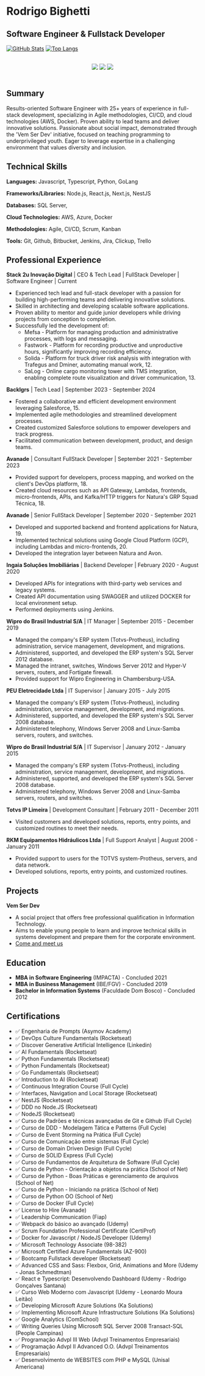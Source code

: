 # Rodrigo Bighetti

## Software Engineer & Fullstack Developer

[![GitHub Stats](https://github-readme-stats.vercel.app/api?username=robighetti&show_icons=true&theme=dracula&include_all_commits=true&count_private=true)](https://github.com/robighetti)
[![Top Langs](https://github-readme-stats.vercel.app/api/top-langs/?username=robighetti&layout=compact&langs_count=7&theme=dracula)](https://github.com/robighetti)

</br>

<div align="center">
<a href = "mailto:robighetti@gmail.com"><img src="https://img.shields.io/badge/-Gmail-%23333?style=for-the-badge&logo=gmail&logoColor=white" target="_blank"></a>
<a href="https://www.linkedin.com/in/rodrigo-bighetti/" target="_blank"><img src="https://img.shields.io/badge/-LinkedIn-%230077B5?style=for-the-badge&logo=linkedin&logoColor=white" target="_blank"></a>
<a href="https://github.com/robighetti" target="_blank"><img src="https://img.shields.io/badge/-Github-%23181717?style=for-the-badge&logo=github&logoColor=white" target="_blank"></a>
</div>

</br>

## Summary

Results-oriented Software Engineer with 25+ years of experience in full-stack development, specializing in Agile methodologies, CI/CD, and cloud technologies (AWS, Docker). Proven ability to lead teams and deliver innovative solutions. Passionate about social impact, demonstrated through the 'Vem Ser Dev' initiative, focused on teaching programming to underprivileged youth. Eager to leverage expertise in a challenging environment that values diversity and inclusion.

## Technical Skills

**Languages:** Javascript, Typescript, Python, GoLang

**Frameworks/Libraries:** Node.js, React.js, Next.js, NestJS

**Databases:** SQL Server,  

**Cloud Technologies:** AWS, Azure, Docker

**Methodologies:** Agile, CI/CD, Scrum, Kanban

**Tools:** Git, Github, Bitbucket, Jenkins, Jira, Clickup, Trello

## Professional Experience

**Stack 2u Inovação Digital** | CEO & Tech Lead | FullStack Developer | Software Engineer | Current 

* Experienced tech lead and full-stack developer with a passion for building high-performing teams and delivering innovative solutions.
* Skilled in architecting and developing scalable software applications.
* Proven ability to mentor and guide junior developers while driving projects from conception to completion.
* Successfully led the development of:
    * Mefsa - Platform for managing production and administrative processes, with logs and messaging.
    * Fastwork - Platform for recording productive and unproductive hours, significantly improving recording efficiency.
    * Solida - Platform for truck driver risk analysis with integration with Trafegus and Dminer, automating manual work, 12.
    * SaLog - Online cargo monitoring tower with TMS integration, enabling complete route visualization and driver communication, 13.

**Backlgrs** | Tech Lead | September 2023 - September 2024 

* Fostered a collaborative and efficient development environment leveraging Salesforce, 15.
* Implemented agile methodologies and streamlined development processes.
* Created customized Salesforce solutions to empower developers and track progress.
* Facilitated communication between development, product, and design teams.

**Avanade** | Consultant FullStack Developer | September 2021 - September 2023 

* Provided support for developers, process mapping, and worked on the client's DevOps platform, 18.
* Created cloud resources such as API Gateway, Lambdas, frontends, micro-frontends, APIs, and Kafka/HTTP triggers for Natura's GRP Squad Técnica, 18.

**Avanade** | Senior FullStack Developer | September 2020 - September 2021 

* Developed and supported backend and frontend applications for Natura, 19.
* Implemented technical solutions using Google Cloud Platform (GCP), including Lambdas and micro-frontends, 20.
* Developed the integration layer between Natura and Avon.

**Ingaia Soluções Imobiliárias** | Backend Developer | February 2020 - August 2020 

* Developed APIs for integrations with third-party web services and legacy systems.
* Created API documentation using SWAGGER and utilized DOCKER for local environment setup.
* Performed deployments using Jenkins.

**Wipro do Brasil Industrial S/A** | IT Manager | September 2015 - December 2019 

* Managed the company's ERP system (Totvs-Protheus), including administration, service management, development, and migrations.
* Administered, supported, and developed the ERP system's SQL Server 2012 database.
* Managed the intranet, switches, Windows Server 2012 and Hyper-V servers, routers, and Fortigate firewall.
* Provided support for Wipro Engineering in Chambersburg-USA.

**PEU Eletrecidade Ltda** | IT Supervisor | January 2015 - July 2015 

* Managed the company's ERP system (Totvs-Protheus), including administration, service management, development, and migrations.
* Administered, supported, and developed the ERP system's SQL Server 2008 database.
* Administered telephony, Windows Server 2008 and Linux-Samba servers, routers, and switches.

**Wipro do Brasil Industrial S/A** | IT Supervisor | January 2012 - January 2015 

* Managed the company's ERP system (Totvs-Protheus), including administration, service management, development, and migrations.
* Administered, supported, and developed the ERP system's SQL Server 2008 database.
* Administered telephony, Windows Server 2008 and Linux-Samba servers, routers, and switches.

**Totvs IP Limeira** | Development Consultant | February 2011 - December 2011 

* Visited customers and developed solutions, reports, entry points, and customized routines to meet their needs.

**RKM Equipamentos Hidráulicos Ltda** | Full Support Analyst | August 2006 - January 2011 

* Provided support to users for the TOTVS system-Protheus, servers, and data network.
* Developed solutions, reports, entry points, and customized routines.

## Projects

**Vem Ser Dev**

* A social project that offers free professional qualification in Information Technology.
* Aims to enable young people to learn and improve technical skills in systems development and prepare them for the corporate environment.
* [Come and meet us](https://vemserdev.net/)

## Education

* **MBA in Software Engineering** (IMPACTA) - Concluded 2021
* **MBA in Business Management** (IBE/FGV) - Concluded 2019
* **Bachelor in Information Systems** (Faculdade Dom Bosco) - Concluded 2012

## Certifications

* ✅ Engenharia de Prompts (Asymov Academy)
* ✅ DevOps Culture Fundamentals (Rocketseat)
* ✅ Discover Generative Artificial Intelligence (Linkedin)
* ✅ AI Fundamentals (Rocketseat)
* ✅ Python Fundamentals (Rocketseat)
* ✅ Python Fundamentals (Rocketseat)
* ✅ Go Fundamentals (Rocketseat)
* ✅ Introduction to AI (Rocketseat)
* ✅ Continuous Integration Course (Full Cycle)
* ✅ Interfaces, Navigation and Local Storage (Rocketseat)
* ✅ NestJS (Rocketseat)
* ✅ DDD no Node.JS (Rocketseat)
* ✅ NodeJS (Rocketseat) 
* ✅ Curso de Padrões e técnicas avançadas de Git e Github (Full Cycle) 
* ✅ Curso de DDD - Modelagem Tática e Patterns (Full Cycle) 
* ✅ Curso de Event Storming na Prática (Full Cycle) 
* ✅ Curso de Comunicação entre sistemas (Full Cycle) 
* ✅ Curso de Domain Driven Design (Full Cycle) 
* ✅ Curso de SOLID Express (Full Cycle) 
* ✅ Curso de Fundamentos de Arquitetura de Software (Full Cycle) 
* ✅ Curso de Python - Orientação a objetos na prática (School of Net) 
* ✅ Curso de Python - Boas Práticas e gerenciamento de arquivos (School of Net) 
* ✅ Curso de Python - Iniciando na prática (School of Net) 
* ✅ Curso de Python OO (School of Net) 
* ✅ Curso de Docker (Full Cycle) 
* ✅ License to Hire (Avanade) 
* ✅ Leadership Communication (Fiap) 
* ✅ Webpack do básico ao avançado (Udemy) 
* ✅ Scrum Foundation Professional Certificate (CertiProf) 
* ✅ Docker for Javascript / NodeJS Developer (Udemy) 
* ✅ Microsoft Technology Associate (98-382) 
* ✅ Microsoft Certified Azure Fundamentals (AZ-900) 
* ✅ Bootcamp Fullstack developer (Rocketseat) 
* ✅ Advanced CSS and Sass: Flexbox, Grid, Animations and More (Udemy - Jonas Schmedtman) 
* ✅ React e Typescript: Desenvolvendo Dashboard (Udemy - Rodrigo Gonçalves Santana) 
* ✅ Curso Web Moderno com Javascript (Udemy - Leonardo Moura Leitão) 
* ✅ Developing Microsoft Azure Solutions (Ka Solutions) 
* ✅ Implementing Microsoft Azure Infrastructure Solutions (Ka Solutions) 
* ✅ Google Analytics (ComSchool) 
* ✅ Writing Queries Using Microsoft SQL Server 2008 Transact-SQL (People Campinas) 
* ✅ Programação Advpl III Web (Advpl Treinamentos Empresariais) 
* ✅ Programação Advpl II Advanced O.O. (Advpl Treinamentos Empresariais) 
* ✅ Desenvolvimento de WEBSITES com PHP e MySQL (Unisal Americana) 
